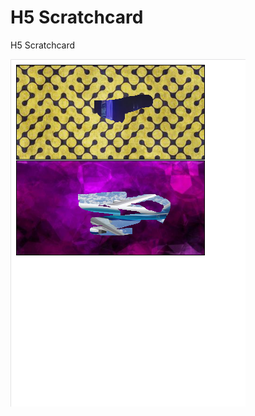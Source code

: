 # H5 Scratchcard
H5 Scratchcard

 ![Scratchcard](https://github.com/chenruchang/Scratchcard/blob/master/img/demo.png)
